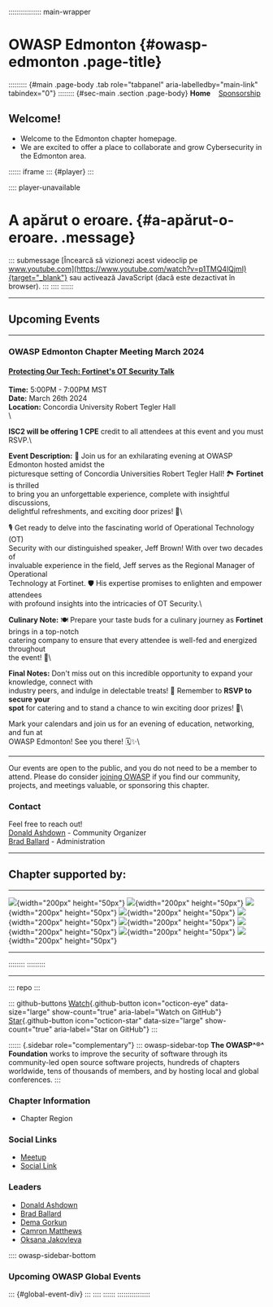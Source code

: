 :::::::::::::::: main-wrapper
# OWASP Edmonton {#owasp-edmonton .page-title}

::::::::: {#main .page-body .tab role="tabpanel" aria-labelledby="main-link" tabindex="0"}
:::::::: {#sec-main .section .page-body}
**Home**    [Sponsorship](sponsorship.html)

## Welcome!

- Welcome to the Edmonton chapter homepage.
- We are excited to offer a place to collaborate and grow Cybersecurity
  in the Edmonton area.

<div>

:::::: iframe
::: {#player}
:::

:::: player-unavailable
# A apărut o eroare. {#a-apărut-o-eroare. .message}

::: submessage
[Încearcă să vizionezi acest videoclip pe
www.youtube.com](https://www.youtube.com/watch?v=p1TMQ4lQjmI){target="_blank"}
sau activează JavaScript (dacă este dezactivat în browser).
:::
::::
::::::

</div>

------------------------------------------------------------------------

## Upcoming Events

------------------------------------------------------------------------

### OWASP Edmonton Chapter Meeting March 2024

#### [Protecting Our Tech: Fortinet's OT Security Talk](https://www.meetup.com/owasp-edmonton/events/299499883/?utm_medium=referral&utm_campaign=share-btn_savedevents_share_modal&utm_source=link)

**Time:** 5:00PM - 7:00PM MST\
**Date:** March 26th 2024\
**Location:** Concordia University Robert Tegler Hall\
\

**ISC2 will be offering 1 CPE** credit to all attendees at this event
and you must RSVP.\

**Event Description:** 🎉 Join us for an exhilarating evening at OWASP
Edmonton hosted amidst the\
picturesque setting of Concordia Universities Robert Tegler Hall! 🏞️
**Fortinet** is thrilled\
to bring you an unforgettable experience, complete with insightful
discussions,\
delightful refreshments, and exciting door prizes! 🥳\

🎙️ Get ready to delve into the fascinating world of Operational
Technology (OT)\
Security with our distinguished speaker, Jeff Brown! With over two
decades of\
invaluable experience in the field, Jeff serves as the Regional Manager
of Operational\
Technology at Fortinet. 🛡️ His expertise promises to enlighten and
empower attendees\
with profound insights into the intricacies of OT Security.\

**Culinary Note:** 🍽️ Prepare your taste buds for a culinary journey as
**Fortinet** brings in a top-notch\
catering company to ensure that every attendee is well-fed and energized
throughout\
the event! 🍲\

**Final Notes:** Don't miss out on this incredible opportunity to expand
your knowledge, connect with\
industry peers, and indulge in delectable treats! 🌟 Remember to **RSVP
to secure your**\
**spot** for catering and to stand a chance to win exciting door prizes!
🎁\

Mark your calendars and join us for an evening of education, networking,
and fun at\
OWASP Edmonton! See you there! 🗓️✨\

------------------------------------------------------------------------

Our events are open to the public, and you do not need to be a member to
attend. Please do consider [joining OWASP](../membership/index.html) if
you find our community, projects, and meetings valuable, or sponsoring
this chapter.

### Contact

Feel free to reach out!\
[Donald
Ashdown](../cdn-cgi/l/email-protection.html#64000b0a0508004a05170c000b130a240b130517144a0b1603) -
Community Organizer\
[Brad
Ballard](../cdn-cgi/l/email-protection.html#9ffdedfefbb1fdfef3f3feedfbdff0e8feecefb1f0edf8) -
Administration

------------------------------------------------------------------------

## Chapter supported by:

  --------------------------------------------------------------------- ------------------------------------------------------------------------ -----------------------------------------------------------------
  ![](assets/images/MNP.png){width="200px" height="50px"}               ![](assets/images/Concordia%202.png){width="200px" height="50px"}        ![](assets/images/IonUnited.png){width="200px" height="50px"}
  ![](assets/images/Grant%20MacEwan.png){width="200px" height="50px"}   ![](assets/images/norquest%20college.png){width="200px" height="50px"}   ![](assets/images/SentinelOne.png){width="200px" height="50px"}
  ![](assets/images/CrowdStrike.png){width="200px" height="50px"}       ![](assets/images/fortinet-logo2.png){width="200px" height="50px"}       ![](assets/images/HoxHunt.png){width="200px" height="50px"}
  --------------------------------------------------------------------- ------------------------------------------------------------------------ -----------------------------------------------------------------
::::::::
:::::::::

------------------------------------------------------------------------

::: repo
:::

::: github-buttons
[Watch](https://github.com/owasp/www-chapter-edmonton/subscription){.github-button
icon="octicon-eye" data-size="large" show-count="true"
aria-label="Watch on GitHub"}
[Star](https://github.com/owasp/www-chapter-edmonton){.github-button
icon="octicon-star" data-size="large" show-count="true"
aria-label="Star on GitHub"}
:::

:::::: {.sidebar role="complementary"}
::: owasp-sidebar-top
**The OWASP^®^ Foundation** works to improve the security of software
through its community-led open source software projects, hundreds of
chapters worldwide, tens of thousands of members, and by hosting local
and global conferences.
:::

### Chapter Information

- Chapter Region

### Social Links

- [Meetup](https://www.meetup.com/meetup-group-opbybwve/)
- [Social Link](#)

### Leaders

- [Donald
  Ashdown](../cdn-cgi/l/email-protection.html#bedad1d0dfd2da90dfcdd6dad1c9d0fed1c9dfcdce90d1ccd9)
- [Brad
  Ballard](../cdn-cgi/l/email-protection.html#b4d6c6d5d09ad6d5d8d8d5c6d0f4dbc3d5c7c49adbc6d3)
- [Dema
  Gorkun](../cdn-cgi/l/email-protection.html#1c7879717d327b736e7769725c736b7d6f6c32736e7b)
- [Camron
  Matthews](../cdn-cgi/l/email-protection.html#accfcdc1dec3c282c1cdd8d8c4c9dbdfecc3dbcddfdc82c3decb)
- [Oksana
  Jakovleva](../cdn-cgi/l/email-protection.html#2d42465e4c434c03474c46425b41485b4c6d425a4c5e5d03425f4a)

:::: owasp-sidebar-bottom
### Upcoming OWASP Global Events

::: {#global-event-div}
:::
::::
::::::
::::::::::::::::

